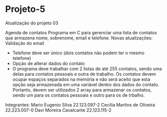 # Projeto-5

Atualização do projeto 03

Agenda de contatos
Programa em C para gerenciar uma lista de contatos que armazena nome, sobrenome, email e telefone.
Novas atualizações:
Validação do email
- Telefone deve ser único (dois contatos não podem ter o mesmo telefone)
- Opção de alterar dados do contato
- O programa deve trabalhar com 2 listas de até 255 contatos, sendo uma delas para contatos pessoais e outra de trabalho. Os contatos devem ocupar espaços separados na memória e não será aceito que esta opção seja armazenada em uma variável dentro dos dados do contato. Portanto, devem ser utilizados 2 array para armazenar os contatos, sendo um para os contatos pessoais e outro para os de trbalho.


Integrantes:
Mario Eugenio Silva 22.123.097-2
Cecília Martins de Oliveira 22.223.007-0
Davi Moreira Cavalcante 22.123.115-2
